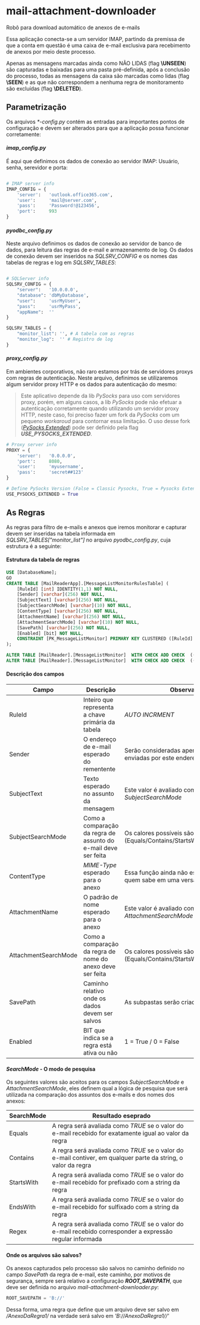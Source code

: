 # mail-attachment-downloader
Robô para download automático de anexos de e-mails

Essa aplicação conecta-se a um servidor IMAP, partindo da premissa de que a conta em questão é uma caixa de e-mail exclusiva para recebimento de anexos por meio deste processo.

Apenas as mensagens marcadas ainda como NÃO LIDAS (flag **\UNSEEN**) são capturadas e baixadas para uma pasta pré-definida, após a conclusão do processo, todas as mensagens da caixa são marcadas como lidas (flag **\SEEN**) e as que não correspondem a nenhuma regra de monitoramento são excluídas (flag **\DELETED**).

## Parametrização
Os arquivos _*-config.py_ contém as entradas para importantes pontos de configuração e devem ser alterados para que a aplicação possa funcionar corretamente:

#### _imap_config.py_
É aqui que definimos os dados de conexão ao servidor IMAP: Usuário, senha, serevidor e porta:

```python

# IMAP server info
IMAP_CONFIG = {
    'server':   'outlook.office365.com',
    'user':     'mail@server.com',
    'pass':     'Password!@123456',
    'port':     993
}

````

#### _pyodbc_config.py_
Neste arquivo definimos os dados de conexão ao servidor de banco de dados, para leitura das regras de e-mail e armazenamento de log. Os dados de conexão devem ser inseridos na _SQLSRV_CONFIG_ e os nomes das tabelas de regras e log em _SQLSRV_TABLES_:

```python

# SQLServer info
SQLSRV_CONFIG = {
    "server":   '10.0.0.0',
    "database": 'dbMyDatabase',
    "user":     'usrMyUser',
    "pass":     'usrMyPass',
    "appName":  ''
}

SQLSRV_TABLES = {
    "monitor_list": '', # A tabela com as regras
    "monitor_log":  '' # Registro de log
}

````

#### _proxy_config.py_
Em ambientes corporativos, não raro estamos por trás de servidores proxys com regras de autenticação. Neste arquivo, definimos se utilizaremos algum servidor proxy HTTP e os dados para autenticação do mesmo:

> Este aplicativo depende da lib _PySocks_ para uso com servidores proxy, porém, em alguns casos, a lib _PySocks_ pode não efetuar a autenticação corretamente quando utilizando um servidor proxy HTTP, neste caso, foi preciso fazer um fork da _PySocks_ com um pequeno _workaroud_ para contornar essa limitação. O uso desse fork (_[PySocks Extended](https://github.com/rhubenni/PySocksExtended/)_) pode ser definido pela flag **_USE_PYSOCKS_EXTENDED_**.

```python
# Proxy server info
PROXY = {
    'server':   '0.0.0.0',
    'port':     8080,
    'user':     'myusername',
    'pass':     'secret##123'
}

# Define PySocks Version (False = Classic Pysocks, True = Pysocks Extended)
USE_PYSOCKS_EXTENDED = True
````

## As Regras
As regras para filtro de e-mails e anexos que iremos monitorar e capturar devem ser inseridas na tabela informada em _SQLSRV_TABLES["monitor_list"]_ no arquivo _pyodbc_config.py_, cuja estrutura é a seguinte:

#### Estrutura da tabela de regras
```sql
USE [DatabaseName];
GO
CREATE TABLE [MailReaderApp].[MessageListMonitorRulesTable] (
	[RuleId] [int] IDENTITY(1,1) NOT NULL,
	[Sender] [varchar](256) NOT NULL,
	[SubjectText] [varchar](256) NOT NULL,
	[SubjectSearchMode] [varchar](10) NOT NULL,
	[ContentType] [varchar](256) NOT NULL,
	[AttachmentName] [varchar](256) NOT NULL,
	[AttachmentSearchMode] [varchar](10) NOT NULL,
	[SavePath] [varchar](256) NOT NULL,
	[Enabled] [bit] NOT NULL,
	CONSTRAINT [PK_MessageListMonitor] PRIMARY KEY CLUSTERED ([RuleId] ASC)
);

ALTER TABLE [MailReader].[MessageListMonitor]  WITH CHECK ADD CHECK  (([AttachmentSearchMode]='Equals' OR [AttachmentSearchMode]='Contains' OR [AttachmentSearchMode]='StartsWith' OR [AttachmentSearchMode]='EndsWith' OR [AttachmentSearchMode]='Regex'));
ALTER TABLE [MailReader].[MessageListMonitor]  WITH CHECK ADD CHECK  (([SubjectSearchMode]='Equals' OR [SubjectSearchMode]='Contains' OR [SubjectSearchMode]='StartsWith' OR [SubjectSearchMode]='EndsWith' OR [SubjectSearchMode]='Regex'));

````

#### Descrição dos campos

| Campo                | Descrição     | Observações |
| -------------        | ------------- | ----------- |
| RuleId               | Inteiro que representa a chave primária da tabela | _AUTO INCRMENT_ |
| Sender               | O endereço de e-mail esperado do rementente | Serão consideradas apenas mensagens enviadas por este endereço |
| SubjectText          | Texto esperado no assunto da mensagem | Este valor é avaliado como definido em _SubjectSearchMode_ |
| SubjectSearchMode    | Como a comparação da regra de assunto do e-mail deve ser feita | Os calores possíveis são: (Equals/Contains/StartsWith/EndsWith/Regex) |
| ContentType          | _MIME-Type_ esperado para o anexo | Essa função ainda não está implementada, quem sabe em uma versão futura? |
| AttachmentName       | O padrão de nome esperado para o anexo | Este valor é avaliado como definido em _AttachmentSearchMode_ |
| AttachmentSearchMode | Como a comparação da regra de nome do anexo deve ser feita | Os calores possíveis são: (Equals/Contains/StartsWith/EndsWith/Regex) |
| SavePath             | Caminho relativo onde os dados devem ser salvos | As subpastas serão criadas, caso não existam |
| Enabled              | BIT que indica se a regra está ativa ou não | 1 = True / 0 = False |


#### _SearchMode_ - O modo de pesquisa
Os seguintes valores são aceitos para os campos _SubjectSearchMode_ e _AttachmentSearchMode_, eles definem qual a lógica de pesquisa que será utilizada na comparação dos assuntos dos e-mails e dos nomes dos anexos:

| SearchMode           | Resultado eseprado |
| -------------        | ------------------ |
| Equals               | A regra será avaliada como _TRUE_ se o valor do e-mail recebido for exatamente igual ao valor da regra |
| Contains             | A regra será avaliada como _TRUE_ se o valor do e-mail contiver, em qualquer parte da string, o valor da regra |
| StartsWith           | A regra será avaliada como _TRUE_ se o valor do e-mail recebido for prefixado com a string da regra |
| EndsWith             | A regra será avaliada como _TRUE_ se o valor do e-mail recebido for sulfixado com a string da regra |
| Regex                | A regra será avaliada como _TRUE_ se o valor do e-mail recebido corresponder a expressão regular informada |

#### Onde os arquivos são salvos?
Os anexos capturados pelo processo são salvos no caminho definido no campo _SavePath_ da regra de e-mail, este caminho, por motivos de segurança, sempre será relativo a configuração **_ROOT_SAVEPATH_**, que deve ser definida no arquivo _mail-attachment-downloader.py_:

```python
ROOT_SAVEPATH = 'B://'
````

Dessa forma, uma regra que define que um arquivo deve ser salvo em _/AnexoDaRegra1/_ na verdade será salvo em _'B://AnexoDaRegra1//'_
